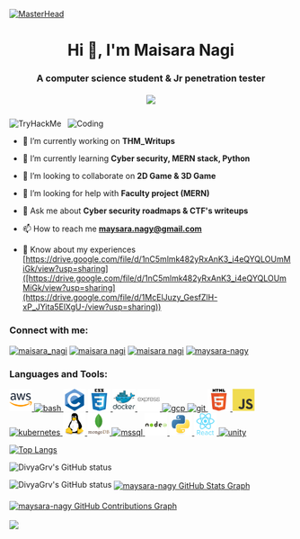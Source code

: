 [![MasterHead](https://camo.githubusercontent.com/0b5f431a318eb824e40b630d869b6a8629d4c86eeb84910b72e15e30ce4e482f/68747470733a2f2f7172616e676572732e636f6d2f77702d636f6e74656e742f75706c6f6164732f323032312f30392f42616e6e65722d496e74726f64756374696f6e2d746f2d33442d416e696d6174696f6e2e706e67)](https://rishavchanda.io)

<h1 align="center">Hi 👋, I'm Maisara Nagi</h1>
<h3 align="center">A computer science student & Jr penetration tester</h3>
<h5 align="center">
  <a href="#">
    <img src="https://readme-typing-svg.herokuapp.com/?lines=Hey+there!...;Great+to+have+you+here!❤️⭐✨&center=true&size=20">
  </a>
</h5>
<img align="right" src="https://cdn.dribbble.com/users/1162077/screenshots/3848914/media/7ed7d5ca074b48b328150e5a231e8d1f.gif" alt="Coding" width="400">

<img src="https://tryhackme-badges.s3.amazonaws.com/MaisaraNagi.png" alt="TryHackMe">


- 🔭 I’m currently working on **THM_Writups**

- 🌱 I’m currently learning **Cyber security, MERN stack, Python**

- 👯 I’m looking to collaborate on **2D Game & 3D Game**

- 🤝 I’m looking for help with **Faculty project (MERN)**

- 💬 Ask me about **Cyber security roadmaps & CTF's writeups**

- 📫 How to reach me **maysara.nagy@gmail.com**

- 📄 Know about my experiences [https://drive.google.com/file/d/1nC5mlmk482yRxAnK3_i4eQYQLOUmMiGk/view?usp=sharing]([https://drive.google.com/file/d/1nC5mlmk482yRxAnK3_i4eQYQLOUmMiGk/view?usp=sharing](https://drive.google.com/file/d/1McElJuzy_GesfZlH-xP_JYita5ElXgU-/view?usp=sharing))

<h3 align="left">Connect with me:</h3>
<p align="left">
<a href="https://twitter.com/maisara_nagi" target="blank"><img align="center" src="https://raw.githubusercontent.com/rahuldkjain/github-profile-readme-generator/master/src/images/icons/Social/twitter.svg" alt="maisara_nagi" height="30" width="40" /></a>
<a href="https://linkedin.com/in/maisara-nagi" target="blank"><img align="center" src="https://raw.githubusercontent.com/rahuldkjain/github-profile-readme-generator/master/src/images/icons/Social/linked-in-alt.svg" alt="maisara nagi" height="30" width="40" /></a>
<a href="https://fb.com/maysara.nagy" target="blank"><img align="center" src="https://raw.githubusercontent.com/rahuldkjain/github-profile-readme-generator/master/src/images/icons/Social/facebook.svg" alt="maisara nagi" height="30" width="40" /></a>
<a href="https://codeforces.com/profile/maysara-nagy" target="blank"><img align="center" src="https://raw.githubusercontent.com/rahuldkjain/github-profile-readme-generator/master/src/images/icons/Social/codeforces.svg" alt="maysara-nagy" height="30" width="40" /></a>
</p>

<h3 align="left">Languages and Tools:</h3>
<p align="left"> <a href="https://aws.amazon.com" target="_blank" rel="noreferrer"> <img src="https://raw.githubusercontent.com/devicons/devicon/master/icons/amazonwebservices/amazonwebservices-original-wordmark.svg" alt="aws" width="40" height="40"/> </a> <a href="https://www.gnu.org/software/bash/" target="_blank" rel="noreferrer"> <img src="https://www.vectorlogo.zone/logos/gnu_bash/gnu_bash-icon.svg" alt="bash" width="40" height="40"/> </a> <a href="https://www.cprogramming.com/" target="_blank" rel="noreferrer"> <img src="https://raw.githubusercontent.com/devicons/devicon/master/icons/c/c-original.svg" alt="c" width="40" height="40"/> </a> <a href="https://www.w3schools.com/css/" target="_blank" rel="noreferrer"> <img src="https://raw.githubusercontent.com/devicons/devicon/master/icons/css3/css3-original-wordmark.svg" alt="css3" width="40" height="40"/> </a> <a href="https://www.docker.com/" target="_blank" rel="noreferrer"> <img src="https://raw.githubusercontent.com/devicons/devicon/master/icons/docker/docker-original-wordmark.svg" alt="docker" width="40" height="40"/> </a> <a href="https://expressjs.com" target="_blank" rel="noreferrer"> <img src="https://raw.githubusercontent.com/devicons/devicon/master/icons/express/express-original-wordmark.svg" alt="express" width="40" height="40"/> </a> <a href="https://cloud.google.com" target="_blank" rel="noreferrer"> <img src="https://www.vectorlogo.zone/logos/google_cloud/google_cloud-icon.svg" alt="gcp" width="40" height="40"/> </a> <a href="https://git-scm.com/" target="_blank" rel="noreferrer"> <img src="https://www.vectorlogo.zone/logos/git-scm/git-scm-icon.svg" alt="git" width="40" height="40"/> </a> <a href="https://www.w3.org/html/" target="_blank" rel="noreferrer"> <img src="https://raw.githubusercontent.com/devicons/devicon/master/icons/html5/html5-original-wordmark.svg" alt="html5" width="40" height="40"/> </a> <a href="https://developer.mozilla.org/en-US/docs/Web/JavaScript" target="_blank" rel="noreferrer"> <img src="https://raw.githubusercontent.com/devicons/devicon/master/icons/javascript/javascript-original.svg" alt="javascript" width="40" height="40"/> </a> <a href="https://kubernetes.io" target="_blank" rel="noreferrer"> <img src="https://www.vectorlogo.zone/logos/kubernetes/kubernetes-icon.svg" alt="kubernetes" width="40" height="40"/> </a> <a href="https://www.linux.org/" target="_blank" rel="noreferrer"> <img src="https://raw.githubusercontent.com/devicons/devicon/master/icons/linux/linux-original.svg" alt="linux" width="40" height="40"/> </a> <a href="https://www.mongodb.com/" target="_blank" rel="noreferrer"> <img src="https://raw.githubusercontent.com/devicons/devicon/master/icons/mongodb/mongodb-original-wordmark.svg" alt="mongodb" width="40" height="40"/> </a> <a href="https://www.microsoft.com/en-us/sql-server" target="_blank" rel="noreferrer"> <img src="https://www.svgrepo.com/show/303229/microsoft-sql-server-logo.svg" alt="mssql" width="40" height="40"/> </a> <a href="https://nodejs.org" target="_blank" rel="noreferrer"> <img src="https://raw.githubusercontent.com/devicons/devicon/master/icons/nodejs/nodejs-original-wordmark.svg" alt="nodejs" width="40" height="40"/> </a> <a href="https://www.python.org" target="_blank" rel="noreferrer"> <img src="https://raw.githubusercontent.com/devicons/devicon/master/icons/python/python-original.svg" alt="python" width="40" height="40"/> </a> <a href="https://reactjs.org/" target="_blank" rel="noreferrer"> <img src="https://raw.githubusercontent.com/devicons/devicon/master/icons/react/react-original-wordmark.svg" alt="react" width="40" height="40"/> </a> <a href="https://unity.com/" target="_blank" rel="noreferrer"> <img src="https://www.vectorlogo.zone/logos/unity3d/unity3d-icon.svg" alt="unity" width="40" height="40"/> </a> </p>

[![Top Langs](https://github-readme-stats.vercel.app/api/top-langs/?username=maysara-nagy&layout=compact&theme=yeblu)](https://github.com/divyaGrvgithub/github-readme-stats)


![DivyaGrv's GitHub status](https://github-readme-stats.vercel.app/api?username=maysara-nagy&show_icons=true&theme=yeblu)

![DivyaGrv's GitHub status](https://github-readme-streak-stats.herokuapp.com/?user=maysara-nagy&theme=yeblu) 
<a href="https://github.com/maysara-nagy/maysara-nagy">
  <img align="center" src="https://github-profile-summary-cards.vercel.app/api/cards/profile-details?username=maysara-nagy&theme=gruvbox&hide_border=true)](https://github.com/maysara-nagy" alt="maysara-nagy GitHub Stats Graph"/>
</a>
<br><br>
<a href="https://github.com/maysara-nagy/maysara-nagy">
  <img align="center" src="https://github-readme-activity-graph.cyclic.app/graph?username=maysara-nagy&theme=github" alt="maysara-nagy GitHub Contributions Graph"/>
</a>
<br><br>
<img src="https://views.whatilearened.today/views/github/maysara-nagy/maysara-nagy.svg?cache=remove"/>    
